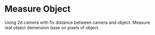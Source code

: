 # Measure Object
Using 2d camera with fix distance between camera and object.
Measure real object demension base on pixels  of object. 
